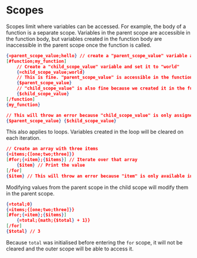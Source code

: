 # Scopes

<!-- Scopes are an advanced feature that is used in loops and functions. They limit variable assignments to the scope of the function or loop. -->

Scopes limit where variables can be accessed. For example, the body of a function is a separate scope. Variables in the parent scope are accessible in the function body, but variables created in the function body are inaccessible in the parent scope once the function is called.

```json
{=parent_scope_value;hello} // create a "parent_scope_value" variable and set it to "hello"
[#function;my_function]
	// Create a "child_scope_value" variable and set it to "world"
	{=child_scope_value;world}
	// This is fine. "parent_scope_value" is accessible in the function body because it was created in the parent scope. "child_scope_value" is also fine because we created it in the function body.
	{$parent_scope_value}
	// "child_scope_value" is also fine because we created it in the function body, and we haven't changed scopes.
	{$child_scope_value}
[/function]
{my_function}

// This will throw an error because "child_scope_value" is only assigned in the function body, making it inaccessible in the parent scope.
{$parent_scope_value} {$child_scope_value}
```

This also applies to loops. Variables created in the loop will be cleared on each iteration.

```json
// Create an array with three items
{=items;{[one;two;three]}}
[#for;{=item};{$items}] // Iterate over that array
	{$item} // Print the value
[/for]
{$item} // This will throw an error because "item" is only available in the for loop.
```

Modifying values from the parent scope in the child scope will modify them in the parent scope.

```json
{=total;0}
{=items;{[one;two;three]}}
[#for;{=item};{$items}]
	{=total;{math;{$total} + 1}}
[/for]
{$total} // 3
```

Because `total` was initialised before entering the `for` scope, it will not be cleared and the outer scope will be able to access it.
